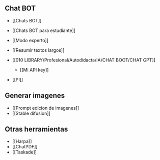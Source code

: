 
## Chat BOT
- [[Chats BOT]]
- [[Chats BOT para estudiante]]
- [[Modo experto]]
- [[Resumir textos largos]]

- [[010 LIBRARY/Profesional/Autodidacta/IA/CHAT BOOT/CHAT GPT]]
	- [[Mi API key]]
- [[PI]]



## Generar imagenes
- [[Prompt edicion de imagenes]]
- [[Stable difusion]]


## Otras herramientas
- [[Harpa]]
- [[ChatPDF]]
- [[Taskade]]